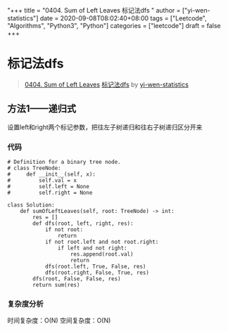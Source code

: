 "+++
title = "0404. Sum of Left Leaves 标记法dfs "
author = ["yi-wen-statistics"]
date = 2020-09-08T08:02:40+08:00
tags = ["Leetcode", "Algorithms", "Python3", "Python"]
categories = ["leetcode"]
draft = false
+++

# 标记法dfs

> [0404. Sum of Left Leaves](https://leetcode-cn.com/problems/sum-of-left-leaves/)
> [标记法dfs](https://leetcode-cn.com/problems/sum-of-left-leaves/solution/biao-ji-fa-dfs-by-yi-wen-statistics/) by [yi-wen-statistics](https://leetcode-cn.com/u/yi-wen-statistics/)

## 方法1——递归式
设置left和right两个标记参数，把往左子树递归和往右子树递归区分开来

### 代码

```python3
# Definition for a binary tree node.
# class TreeNode:
#     def __init__(self, x):
#         self.val = x
#         self.left = None
#         self.right = None

class Solution:
    def sumOfLeftLeaves(self, root: TreeNode) -> int:
        res = []
        def dfs(root, left, right, res):
            if not root:
                return
            if not root.left and not root.right:
                if left and not right:
                    res.append(root.val)
                    return
            dfs(root.left, True, False, res)
            dfs(root.right, False, True, res)
        dfs(root, False, False, res)
        return sum(res)
```

### 复杂度分析
时间复杂度：O(N)
空间复杂度：O(N)